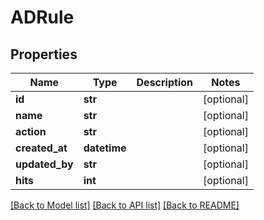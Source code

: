 # ADRule

## Properties
Name | Type | Description | Notes
------------ | ------------- | ------------- | -------------
**id** | **str** |  | [optional] 
**name** | **str** |  | [optional] 
**action** | **str** |  | [optional] 
**created_at** | **datetime** |  | [optional] 
**updated_by** | **str** |  | [optional] 
**hits** | **int** |  | [optional] 

[[Back to Model list]](../README.md#documentation-for-models) [[Back to API list]](../README.md#documentation-for-api-endpoints) [[Back to README]](../README.md)

